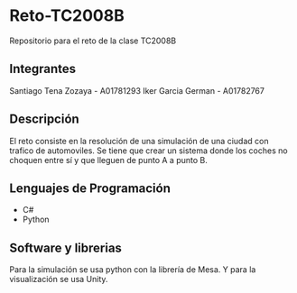 # Reto-TC2008B
 Repositorio para el reto de la clase TC2008B

## Integrantes
 Santiago Tena Zozaya -  A01781293
 Iker Garcia German - A01782767

## Descripción
 El reto consiste en la resolución de una simulación de una ciudad con trafico de automoviles. Se tiene que crear un sistema donde los coches no choquen entre sí y que lleguen de punto A a punto B.

## Lenguajes de Programación
 - C#
 - Python

## Software y librerias
 Para la simulación se usa python con la librería de Mesa.
 Y para la visualización se usa Unity.
